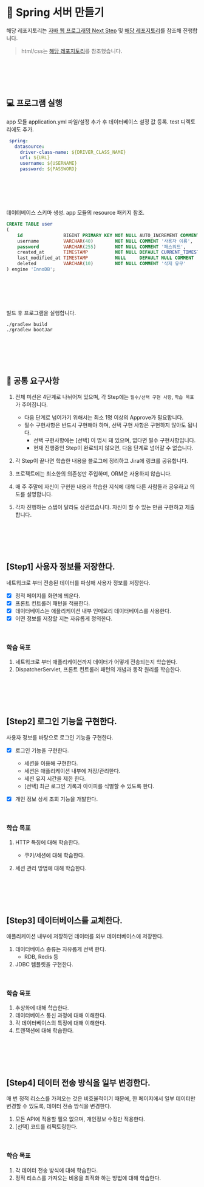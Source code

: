 # 🍃 Spring 서버 만들기

해당 레포지토리는 [자바 웹 프로그래밍 Next Step](https://m.yes24.com/Goods/Detail/31869154) 및 [해당 레포지토리](https://github.com/next-step)를
참조해 진행합니다.

> html/css는 [해당 레포지토리](https://github.com/Origogi/DreamCoding-FE-Portfolio-Clone)를 참조했습니다.

<br>
<br>
<br>
<br>

## 💻 프로그램 실행

app 모듈 application.yml 파일/설정 추가 후 데이터베이스 설정 값 등록. test 디렉토리에도 추가.

````yaml
 spring:
   datasource:
     driver-class-name: ${DRIVER_CLASS_NAME}
     url: ${URL}
     username: ${USERNAME}
     password: ${PASSWORD}
````

<br>
<br>
<br>
<br>

데이터베이스 스키마 생성. app 모듈의 resource 패키지 참조.

```sql
CREATE TABLE user
(
    id               BIGINT PRIMARY KEY NOT NULL AUTO_INCREMENT COMMENT 'PK',
    username         VARCHAR(40)        NOT NULL COMMENT '사용자 이름',
    password         VARCHAR(255)       NOT NULL COMMENT '패스워드',
    created_at       TIMESTAMP          NOT NULL DEFAULT CURRENT_TIMESTAMP COMMENT '생성일',
    last_modified_at TIMESTAMP          NULL     DEFAULT NULL COMMENT '최종 수정일',
    deleted          VARCHAR(10)        NOT NULL COMMENT '삭제 유무'
) engine 'InnoDB';
```

<br>
<br>
<br>
<br>

빌드 후 프로그램을 실행합니다. 

```shell
./gradlew build
./gradlew bootJar
```

<br>
<br>
<br>
<br>

## 📝 공통 요구사항

1. 전체 미션은 4단계로 나뉘어져 있으며, 각 Step에는 `필수/선택 구현 사항`, `학습 목표`가 주어집니다.
    - 다음 단계로 넘어가기 위해서는 최소 1명 이상의 Approve가 필요합니다.
    - 필수 구현사항은 반드시 구현해야 하며, 선택 구현 사항은 구현하지 않아도 됩니다.
        - 선택 구현사항에는 [선택] 이 명시 돼 있으며, 없다면 필수 구현사항입니다.
        - 현재 진행중인 Step이 완료되지 않으면, 다음 단계로 넘어갈 수 없습니다.

2. 각 Step이 끝나면 학습한 내용을 블로그에 정리하고 Jira에 링크를 공유합니다.
3. 프로젝트에는 최소한의 의존성만 주입하며, ORM은 사용하지 않습니다.
4. 매 주 주말에 자신이 구현한 내용과 학습한 지식에 대해 다른 사람들과 공유하고 의도를 설명합니다.
5. 각자 진행하는 스텝이 달라도 상관없습니다. 자신이 할 수 있는 만큼 구현하고 제출합니다.

<br>
<br>
<br>
<br>

## [Step1] 사용자 정보를 저장한다.

네트워크로 부터 전송된 데이터를 파싱해 사용자 정보를 저장한다.

- [x] 정적 페이지를 화면에 띄운다.
- [x] 프론트 컨트롤러 패턴을 적용한다. 
- [x] 데이터베이스는 애플리케이션 내부 인메모리 데이터베이스를 사용한다.
- [x] 어떤 정보를 저장할 지는 자유롭게 정의한다.

<br>

### 학습 목표
1. 네트워크로 부터 애플리케이션까지 데이터가 어떻게 전송되는지 학습한다.
2. DispatcherServlet, 프론트 컨트롤러 패턴의 개념과 동작 원리를 학습한다.

<br>
<br>
<br>
<br>

## [Step2] 로그인 기능을 구현한다.

사용자 정보를 바탕으로 로그인 기능을 구현한다.

- [x] 로그인 기능을 구현한다.
  - 세션을 이용해 구현한다.
  - 세션은 애플리케이션 내부에 저장/관리한다.
  - 세션 유지 시간을 제한 한다.
  - [선택] 최근 로그인 기록과 아이피를 식별할 수 있도록 한다.

- [x] 개인 정보 상세 조회 기능을 개발한다.

<br>

### 학습 목표

1. HTTP 특징에 대해 학습한다.
   - 쿠키/세션에 대해 학습한다.

2. 세션 관리 방법에 대해 학습한다.

<br>
<br>
<br>
<br>

## [Step3] 데이터베이스를 교체한다.

애플리케이션 내부에 저장하던 데이터를 외부 데이터베이스에 저장한다.

1. 데이터베이스 종류는 자유롭게 선택 한다.
    - RDB, Redis 등
2. JDBC 템플릿을 구현한다.

<br>

### 학습 목표

1. 추상화에 대해 학습한다.
2. 데이터베이스 통신 과정에 대해 이해한다.
3. 각 데이터베이스의 특징에 대해 이해한다.
4. 트랜잭션에 대해 학습한다.

<br>
<br>
<br>
<br>

## [Step4] 데이터 전송 방식을 일부 변경한다.

매 번 정적 리소스를 가져오는 것은 비효율적이기 때문에, 한 페이지에서 일부 데이터만 변경할 수 있도록, 데이터 전송 방식을 변경한다.

1. 모든 API에 적용할 필요 없으며, 개인정보 수정만 적용한다.
2. [선택] 코드를 리팩토링한다.

<br>

### 학습 목표

1. 각 데이터 전송 방식에 대해 학습한다.
2. 정적 리소스를 가져오는 비용을 최적화 하는 방법에 대해 학습한다.
